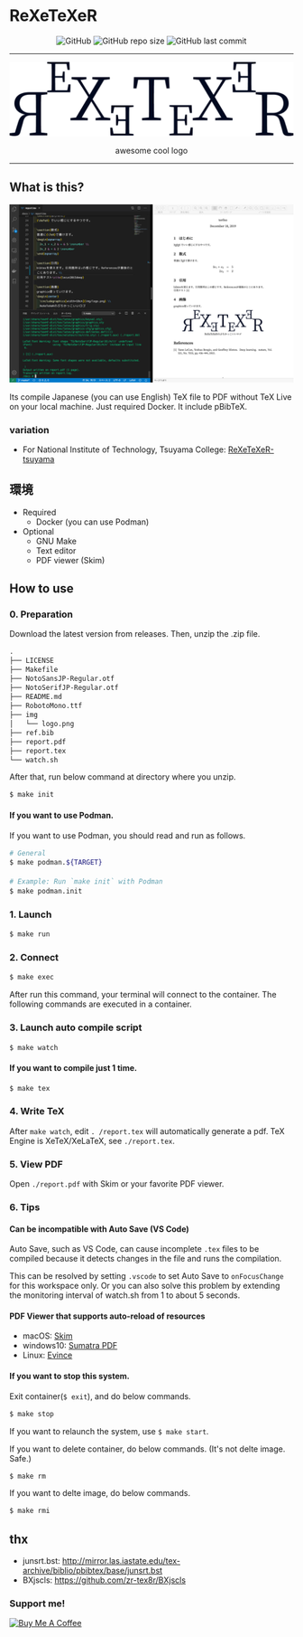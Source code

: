 # ReXeTeXeR
<div style="text-align:center;">

![GitHub](https://img.shields.io/github/license/terfno/rexetexer) ![GitHub repo size](https://img.shields.io/github/repo-size/terfno/rexetexer) ![GitHub last commit](https://img.shields.io/github/last-commit/terfno/rexetexer)

</div>

----

![img](./design/logo.png)

<div style="text-align:center;">awesome cool logo</div>

----

## What is this?
![img](design/img.png)

Its compile Japanese (you can use English) TeX file to PDF without TeX Live on your local machine.
Just required Docker.
It include pBibTeX.

### variation
* For National Institute of Technology, Tsuyama College: [ReXeTeXeR-tsuyama](https://github.com/Terfno/ReXeTeXeR-tsuyama)

## 環境
- Required
  - Docker (you can use Podman)
- Optional
  - GNU Make
  - Text editor
  - PDF viewer (Skim)

## How to use
### 0. Preparation
Download the latest version from releases.
Then, unzip the .zip file.

```
.
├── LICENSE
├── Makefile
├── NotoSansJP-Regular.otf
├── NotoSerifJP-Regular.otf
├── README.md
├── RobotoMono.ttf
├── img
│   └── logo.png
├── ref.bib
├── report.pdf
├── report.tex
└── watch.sh
```

After that, run below command at directory where you unzip.
```sh
$ make init
```

#### If you want to use Podman.
If you want to use Podman, you should read and run as follows.
```sh
# General
$ make podman.${TARGET}

# Example: Run `make init` with Podman
$ make podman.init
```

### 1. Launch
```sh
$ make run
```

### 2. Connect
```sh
$ make exec
```
After run this command, your terminal will connect to the container.
The following commands are executed in a container.

### 3. Launch auto compile script
```sh
$ make watch
```

#### If you want to compile just 1 time.
```sh
$ make tex
```

### 4. Write TeX
After `make watch`, edit `. /report.tex` will automatically generate a pdf.
TeX Engine is XeTeX/XeLaTeX, see `./report.tex`.

### 5. View PDF
Open `./report.pdf` with Skim or your favorite PDF viewer.

### 6. Tips
#### Can be incompatible with Auto Save (VS Code)
Auto Save, such as VS Code, can cause incomplete `.tex` files to be compiled because it detects changes in the file and runs the compilation.

This can be resolved by setting `.vscode` to set Auto Save to `onFocusChange` for this workspace only.
Or you can also solve this problem by extending the monitoring interval of watch.sh from 1 to about 5 seconds.

#### PDF Viewer that supports auto-reload of resources
- macOS: [Skim](https://skim-app.sourceforge.io/)
- windows10: [Sumatra PDF](https://www.sumatrapdfreader.org/)
- Linux: [Evince](https://wiki.gnome.org/Apps/Evince)

#### If you want to stop this system.
Exit container(`$ exit`), and do below commands.
```sh
$ make stop
```

If you want to relaunch the system, use `$ make start`.

If you want to delete container, do below commands. (It's not delte image. Safe.)
```sh
$ make rm
```

If you want to delte image, do below commands.
```sh
$ make rmi
```

## thx
- junsrt.bst: http://mirror.las.iastate.edu/tex-archive/biblio/pbibtex/base/junsrt.bst
- BXjscls: https://github.com/zr-tex8r/BXjscls

### Support me!
<a href="https://www.buymeacoffee.com/terfno" target="_blank"><img src="https://cdn.buymeacoffee.com/buttons/v2/default-yellow.png" alt="Buy Me A Coffee" style="height: 60px !important;width: 217px !important;" ></a>
